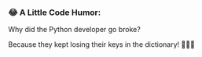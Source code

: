 ### 😂 A Little Code Humor:

Why did the Python developer go broke?

Because they kept losing their keys in the dictionary! 📖🔑😄